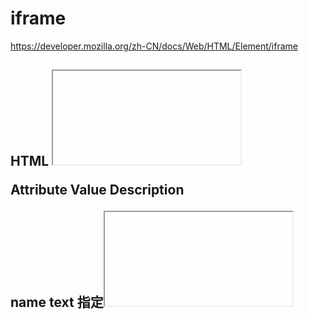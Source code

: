 # iframe





https://developer.mozilla.org/zh-CN/docs/Web/HTML/Element/iframe





## HTML <iframe> Tag

http://www.w3schools.com/html/html_iframe.asp





<iframe src="demo_iframe.htm" height="200" width="300"></iframe>



Attribute   Value   Description

name    text    指定<iframe>的名称

sandbox    为<iframe>中的内容启用额外的一组限制
    allow-forms
    allow-pointer-lock
    allow-popups
    allow-same-origin
    allow-scripts
    allow-top-navigation 

src URL 指定要嵌入到<iframe>中的文档的地址

srcdoc  HTML_code   指定要在<iframe>中显示的页面的HTML内容


width   pixels    指定<iframe>的宽度

height  pixels    指定<iframe>的高度



















